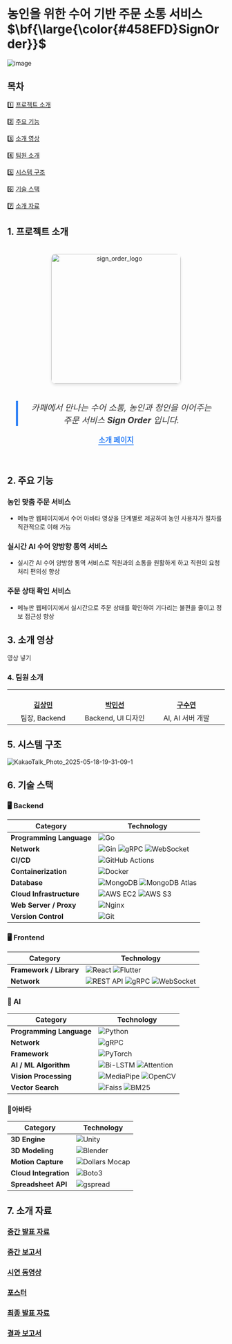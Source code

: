 # 농인을 위한 수어 기반 주문 소통 서비스 <span>$\bf{\large{\color{#458EFD}SignOrder}}$</span>
![image](https://github.com/user-attachments/assets/cb441ce8-455f-43d4-8e0f-5398f50f7209)


## 목차
1️⃣ [프로젝트 소개](#-프로젝트-소개)

2️⃣ [주요 기능](#-주요-기능)

3️⃣ [소개 영상](#-소개-영상)

4️⃣ [팀원 소개](#-팀원-소개)

5️⃣ [시스템 구조](#-시스템-구조)

6️⃣ [기술 스택](#-기술-스택)   

7️⃣ [소개 자료](#-소개-자료)


## 1. 프로젝트 소개

<div style="text-align: center; padding: 20px;">
    <img src="https://github.com/user-attachments/assets/1794e351-6c51-4656-84e6-09b1247bf75b" alt="sign_order_logo" style="width: 300px; height: auto; border-radius: 10px; box-shadow: 0 4px 6px rgba(0, 0, 0, 0.1); margin-bottom: 20px;">
    <blockquote style="font-size: 1.4em; font-style: italic; text-align: center; border-left: 5px solid #3182F6; padding-left: 20px; margin: 20px 0; color: #333;">
        카페에서 만나는 수어 소통, 농인과 청인을 이어주는 주문 서비스 <strong>Sign Order</strong> 입니다.
    </blockquote>
    <p style="font-size: 1.2em; color: #555; font-weight: bold;">
        <a href="https://kookmin-sw.github.io/capstone-2025-30/" style="color: #3182F6; text-decoration: none; border-bottom: 2px solid #3182F6;">
            소개 페이지
        </a>
    </p>
</div>

## 2. 주요 기능

### 농인 맞춤 주문 서비스
* 메뉴판 웹페이지에서 수어 아바타 영상을 단계별로 제공하여 농인 사용자가 절차를 직관적으로 이해 가능

### 실시간 AI 수어 양방향 통역 서비스
* 실시간 AI 수어 양방향 통역 서비스로 직원과의 소통을 원활하게 하고 직원의 요청 처리 편의성 향상

### 주문 상태 확인 서비스 
* 메뉴판 웹페이지에서 실시간으로 주문 상태를 확인하여 기다리는 불편을 줄이고 정보 접근성 향상


## 3. 소개 영상

영상 넣기 

### 4. 팀원 소개

<table>
    <tr align="center">
        <td style="min-width: 150px;">
            <a href="https://github.com/sangkim99">
              <br />
              <b>김상민</b>
            </a> 
            <br/>
        </td>
        <td style="min-width: 150px;">
            <a href="https://github.com/decollzoq">
              <br />
              <b>박민선</b>
            </a>
            <br/>
        </td>
        <td style="min-width: 150px;">
            <a href="https://github.com/KooSuYeon">
              <br />
              <b>구수연</b>
            </a> 
            <br/>
        </td>
        <td style="min-width: 150px;">
            <a href="https://github.com/nnyouung">
              <br />
              <b>하은영</b>
            </a> 
            <br/>
        </td>
                <td style="min-width: 150px;">
            <a href="https://github.com/ghdyd586">
              <br />
              <b>정호용</b>
            </a> 
            <br/>
        </td>
    </tr>
    <tr align="center">
        <td>
            팀장, Backend
        </td>
        <td>
            Backend, UI 디자인
        </td>
        <td>
            AI, AI 서버 개발
        </td>
        <td>
            Frontend
        </td>
        <td>
            아바타 개발
        </td>
    </tr>
</table>

## 5. 시스템 구조

![KakaoTalk_Photo_2025-05-18-19-31-09-1](https://github.com/user-attachments/assets/7ddeb640-9728-4dfc-9161-2b17e57a8d32)


## 6. 기술 스택

### 🖥 Backend

| Category              | Technology |
|-----------------------|------------|
| **Programming Language** | ![Go](https://img.shields.io/badge/Go-00ADD8?style=for-the-badge&logo=go&logoColor=white) |
| **Network**              | ![Gin](https://img.shields.io/badge/Gin-000000?style=for-the-badge&logo=go&logoColor=white) ![gRPC](https://img.shields.io/badge/gRPC-0089D6?style=for-the-badge&logo=grpc&logoColor=white) ![WebSocket](https://img.shields.io/badge/Gorilla_WebSocket-4A90E2?style=for-the-badge&logo=websocket&logoColor=white) |
| **CI/CD**                | ![GitHub Actions](https://img.shields.io/badge/GitHub_Actions-2088FF?style=for-the-badge&logo=github-actions&logoColor=white) |
| **Containerization**     | ![Docker](https://img.shields.io/badge/Docker-2496ED?style=for-the-badge&logo=docker&logoColor=white) |
| **Database**             | ![MongoDB](https://img.shields.io/badge/MongoDB-47A248?style=for-the-badge&logo=mongodb&logoColor=white) ![MongoDB Atlas](https://img.shields.io/badge/MongoDB_Atlas-47A248?style=for-the-badge&logo=mongodb&logoColor=white) |
| **Cloud Infrastructure** | ![AWS EC2](https://img.shields.io/badge/AWS_EC2-FF9900?style=for-the-badge&logo=amazon-aws&logoColor=white) ![AWS S3](https://img.shields.io/badge/AWS_S3-569A31?style=for-the-badge&logo=amazon-s3&logoColor=white) |
| **Web Server / Proxy**   | ![Nginx](https://img.shields.io/badge/Nginx-009639?style=for-the-badge&logo=nginx&logoColor=white) |
| **Version Control**      | ![Git](https://img.shields.io/badge/Git-F05032?style=for-the-badge&logo=git&logoColor=white) |

### 🖥 Frontend

| Category              | Technology |
|-----------------------|------------|
| **Framework / Library** | ![React](https://img.shields.io/badge/React-61DAFB?style=for-the-badge&logo=react&logoColor=black) ![Flutter](https://img.shields.io/badge/Flutter-02569B?style=for-the-badge&logo=flutter&logoColor=white) |
| **Network**             | ![REST API](https://img.shields.io/badge/REST_API-121212?style=for-the-badge&logo=api&logoColor=white) ![gRPC](https://img.shields.io/badge/gRPC-0089D6?style=for-the-badge&logo=grpc&logoColor=white) ![WebSocket](https://img.shields.io/badge/WebSocket-4A90E2?style=for-the-badge&logo=websocket&logoColor=white) |

### 🤖 AI

| Category              | Technology |
|-----------------------|------------|
| **Programming Language** | ![Python](https://img.shields.io/badge/Python_3.10-3776AB?style=for-the-badge&logo=python&logoColor=white) |
| **Network**              | ![gRPC](https://img.shields.io/badge/gRPC-0089D6?style=for-the-badge&logo=grpc&logoColor=white) |
| **Framework** | ![PyTorch](https://img.shields.io/badge/PyTorch-EE4C2C?style=for-the-badge&logo=pytorch&logoColor=white) |
| **AI / ML Algorithm** | ![Bi-LSTM](https://img.shields.io/badge/Bi--LSTM-FF6F00?style=for-the-badge) ![Attention](https://img.shields.io/badge/Attention-9C27B0?style=for-the-badge) |
| **Vision Processing** | ![MediaPipe](https://img.shields.io/badge/MediaPipe-FF6D00?style=for-the-badge) ![OpenCV](https://img.shields.io/badge/OpenCV-5C3EE8?style=for-the-badge&logo=opencv&logoColor=white) |
| **Vector Search** | ![Faiss](https://img.shields.io/badge/Faiss-0A7EB4?style=for-the-badge) ![BM25](https://img.shields.io/badge/BM25-4CAF50?style=for-the-badge) |

### 🧍아바타
| Category              | Technology |
|-----------------------|------------|
| **3D Engine** | ![Unity](https://img.shields.io/badge/Unity-000000?style=for-the-badge&logo=unity&logoColor=white) |
| **3D Modeling** | ![Blender](https://img.shields.io/badge/Blender-F5792A?style=for-the-badge&logo=blender&logoColor=white) |
| **Motion Capture** | ![Dollars Mocap](https://img.shields.io/badge/Dollars_Mocap-795548?style=for-the-badge) |
| **Cloud Integration** | ![Boto3](https://img.shields.io/badge/Boto3-FF9900?style=for-the-badge&logo=amazon-aws&logoColor=white) |
| **Spreadsheet API** | ![gspread](https://img.shields.io/badge/gspread-34A853?style=for-the-badge&logo=google-sheets&logoColor=white) |

## 7. 소개 자료
### [중간 발표 자료]()
### [중간 보고서]()
### [시연 동영상]()
### [포스터]()
### [최종 발표 자료]()
### [결과 보고서]()
